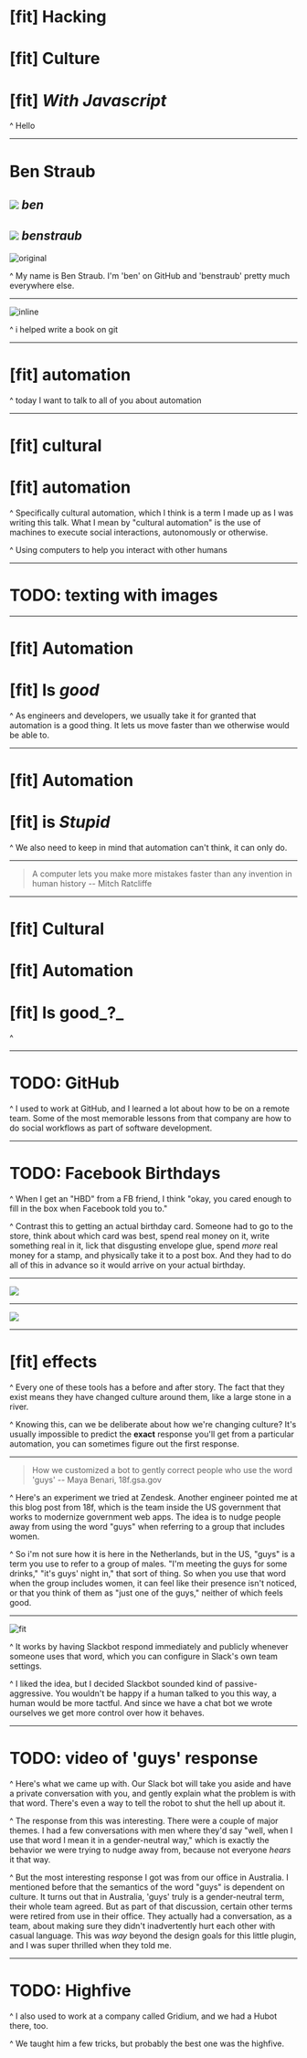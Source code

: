 
# [fit] Hacking
# [fit] Culture
# [fit] _**With Javascript**_

^ Hello

---

# Ben Straub

## *![](images/github.png) ben*

## *![](images/twitter.png) benstraub*

![original](images/headshot.jpg)

^ My name is Ben Straub. I'm 'ben' on GitHub and 'benstraub' pretty much everywhere else.

---

![inline](images/book.png)

^
i helped write a book on git

---

# [fit] automation

^ today I want to talk to all of you about automation

---

# [fit] cultural
# [fit] automation

^ Specifically cultural automation, which I think is a term I made up as I was writing this talk. What I mean by "cultural automation" is the use of machines to execute social interactions, autonomously or otherwise.

^ Using computers to help you interact with other humans

---

# TODO: texting with images

---

# [fit] Automation
# [fit] Is _**good**_

^ As engineers and developers, we usually take it for granted that automation is a good thing. It lets us move faster than we otherwise would be able to.

---

# [fit] Automation
# [fit] is _**Stupid**_

^ We also need to keep in mind that automation can't think, it can only do.

---

> A computer lets you make more mistakes faster than any invention in human history
-- Mitch Ratcliffe

---

# [fit] Cultural
# [fit] Automation
# [fit] Is good_**?**_

^

---

# TODO: GitHub

^ I used to work at GitHub, and I learned a lot about how to be on a remote team. Some of the most memorable lessons from that company are how to do social workflows as part of software development.

---

# TODO: Facebook Birthdays

^
When I get an "HBD" from a FB friend, I think "okay, you cared enough to fill in the box when Facebook told you to."

^
Contrast this to getting an actual birthday card. Someone had to go to the store, think about which card was best, spend real money on it, write something real in it, lick that disgusting envelope glue, spend _more_ real money for a stamp, and physically take it to a post box. And they had to do all of this in advance so it would arrive on your actual birthday.

---

![](images/facebot1.png)

---

![](images/facebot2.png)

---

# [fit] effects

^ Every one of these tools has a before and after story. The fact that they exist means they have changed culture around them, like a large stone in a river.

^ Knowing this, can we be deliberate about how we're changing culture? It's usually impossible to predict the **exact** response you'll get from a particular automation, you can sometimes figure out the first response.

---

> How we customized a bot to gently correct people who use the word 'guys'
-- Maya Benari, 18f.gsa.gov

^ Here's an experiment we tried at Zendesk. Another engineer pointed me at this blog post from 18f, which is the team inside the US government that works to modernize government web apps. The idea is to nudge people away from using the word "guys" when referring to a group that includes women.

^ So i'm not sure how it is here in the Netherlands, but in the US, "guys" is a term you use to refer to a group of males. "I'm meeting the guys for some drinks," "it's guys' night in," that sort of thing. So when you use that word when the group includes women, it can feel like their presence isn't noticed, or that you think of them as "just one of the guys," neither of which feels good.

---

![fit](images/guys-18f.png)

^ It works by having Slackbot respond immediately and publicly whenever someone uses that word, which you can configure in Slack's own team settings.

^ I liked the idea, but I decided Slackbot sounded kind of passive-aggressive. You wouldn't be happy if a human talked to you this way, a human would be more tactful. And since we have a chat bot we wrote ourselves we get more control over how it behaves.

---

# TODO: video of 'guys' response

^ Here's what we came up with. Our Slack bot will take you aside and have a private conversation with you, and gently explain what the problem is with that word. There's even a way to tell the robot to shut the hell up about it.

^ The response from this was interesting. There were a couple of major themes. I had a few conversations with men where they'd say "well, when I use that word I mean it in a gender-neutral way," which is exactly the behavior we were trying to nudge away from, because not everyone _hears_ it that way.

^ But the most interesting response I got was from our office in Australia. I mentioned before that the semantics of the word "guys" is dependent on culture. It turns out that in Australia, 'guys' truly is a gender-neutral term, their whole team agreed. But as part of that discussion, certain other terms were retired from use in their office. They actually had a conversation, as a team, about making sure they didn't inadvertently hurt each other with casual language. This was _way_ beyond the design goals for this little plugin, and I was super thrilled when they told me.

---

# TODO: Highfive

^ I also used to work at a company called Gridium, and we had a Hubot there, too.

^ We taught him a few tricks, but probably the best one was the highfive.
